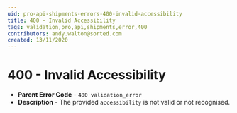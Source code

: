 ```yaml
---
uid: pro-api-shipments-errors-400-invalid-accessibility
title: 400 - Invalid Accessibility
tags: validation,pro,api,shipments,error,400
contributors: andy.walton@sorted.com
created: 13/11/2020
---
```

# 400 - Invalid Accessibility

* **Parent Error Code** - `400 validation_error`
* **Description** - The provided `accessibility` is not valid or not recognised.